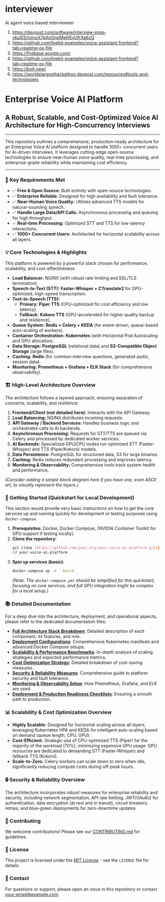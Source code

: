 # interviewer
Ai agent voice  based intervieweer


1) https://devpost.com/software/interview-prep-xku5l3/joins/k7pXoGnpMe6jEyUfrXa6zQ
2) https://github.com/livekit-examples/voice-assistant-frontend?tab=readme-ov-file
3) https://firebase.google.com/
4) https://github.com/livekit-examples/voice-assistant-frontend?tab=readme-ov-file
5) https://bolt.new/
6) https://worldslargesthackathon.devpost.com/resources#tools-and-technologies

# Enterprise Voice AI Platform

## A Robust, Scalable, and Cost-Optimized Voice AI Architecture for High-Concurrency Interviews

---

This repository outlines a comprehensive, production-ready architecture for an Enterprise Voice AI platform designed to handle 1000+ concurrent users for AI-driven interviews. It leverages cutting-edge open-source technologies to ensure near-human voice quality, real-time processing, and enterprise-grade reliability while maintaining cost efficiency.

---

### 🎯 Key Requirements Met

* ✅ **Free & Open Source:** Built entirely with open-source technologies.
* ✅ **Enterprise Reliable:** Designed for high availability and fault tolerance.
* ✅ **Near-Human Voice Quality:** Utilizes advanced TTS models for natural-sounding speech.
* ✅ **Handle Large Data/API Calls:** Asynchronous processing and queuing for high throughput.
* ✅ **Real-time Processing:** Optimized STT and TTS for low-latency interactions.
* ✅ **1000+ Concurrent Users:** Architected for horizontal scalability across all layers.

### 💡 Core Technologies & Highlights

This platform is powered by a powerful stack chosen for performance, scalability, and cost-effectiveness:

* **Load Balancer:** NGINX (with robust rate limiting and SSL/TLS termination).
* **Speech-to-Text (STT):** **Faster-Whisper + CTranslate2** for GPU-optimized, high-speed transcription.
* **Text-to-Speech (TTS):**
    * **Primary:** **Piper TTS** (CPU-optimized for cost efficiency and low latency).
    * **Fallback:** **Kokoro TTS** (GPU-accelerated for higher quality backup and resilience).
* **Queue System:** **Redis + Celery + KEDA** (for event-driven, queue-based auto-scaling of workers).
* **Container Orchestration:** **Kubernetes** (with Horizontal Pod Autoscaling and GPU allocation).
* **Data Storage:** **PostgreSQL** (relational data) and **S3-Compatible Object Storage** (large files).
* **Caching:** **Redis** (for common interview questions, generated audio, session data).
* **Monitoring:** **Prometheus + Grafana + ELK Stack** (for comprehensive observability).

### 🏗️ High-Level Architecture Overview

The architecture follows a layered approach, ensuring separation of concerns, scalability, and resilience:

1.  **Frontend/Client (not detailed here):** Interacts with the API Gateway.
2.  **Load Balancing:** NGINX distributes incoming requests.
3.  **API Gateway / Backend Services:** Handles business logic and orchestrates calls to AI backends.
4.  **Asynchronous Processing:** Requests for STT/TTS are queued via Celery and processed by dedicated worker services.
5.  **AI Backends:** Specialized GPU/CPU nodes run optimized STT (Faster-Whisper) and TTS (Piper/Kokoro) models.
6.  **Data Persistence:** PostgreSQL for structured data, S3 for large binaries.
7.  **Caching:** Redis reduces redundant processing and improves latency.
8.  **Monitoring & Observability:** Comprehensive tools track system health and performance.

*(Consider adding a simple block diagram here if you have one, even ASCII art, to visually represent the layers.)*

### 🚀 Getting Started (Quickstart for Local Development)

This section would provide very basic instructions on how to get the core services up and running quickly for development or testing purposes using `docker-compose`.

1.  **Prerequisites:** Docker, Docker Compose, (NVIDIA Container Toolkit for GPU support if testing locally).
2.  **Clone the repository:**
    ```bash
    git clone [https://github.com/your-org/your-voice-ai-platform.git](https://github.com/your-org/your-voice-ai-platform.git)
    cd your-voice-ai-platform
    ```
3.  **Spin up services (basic):**
    ```bash
    docker-compose up -d --build
    ```
    *(Note: The `docker-compose.yml` should be simplified for this quickstart, focusing on core services, and full GPU integration might be complex for a local setup.)*

### 📚 Detailed Documentation

For a deep dive into the architecture, deployment, and operational aspects, please refer to the dedicated documentation files:

* **[Full Architecture Stack Breakdown](docs/ARCHITECTURE.md)**: Detailed description of each component, its features, and role.
* **[Deployment Configurations](docs/DEPLOYMENT.md)**: Comprehensive Kubernetes manifests and advanced Docker Compose setups.
* **[Scalability & Performance Benchmarks](docs/SCALABILITY.md)**: In-depth analysis of scaling strategies and expected performance metrics.
* **[Cost Optimization Strategy](docs/COST_OPTIMIZATION.md)**: Detailed breakdown of cost-saving measures.
* **[Security & Reliability Measures](docs/SECURITY.md)**: Comprehensive guide to platform security and fault tolerance.
* **[Monitoring & Observability Setup](docs/MONITORING.md)**: How Prometheus, Grafana, and ELK are used.
* **[Deployment & Production Readiness Checklists](docs/CHECKLISTS.md)**: Ensuring a smooth path to production.

### 📊 Scalability & Cost Optimization Overview

* **Highly Scalable:** Designed for horizontal scaling across all layers, leveraging Kubernetes HPA and KEDA for intelligent auto-scaling based on demand (queue length, CPU, GPU).
* **Cost-Efficient:** Strategic use of CPU-optimized TTS (Piper) for the majority of the workload (70%), minimizing expensive GPU usage. GPU resources are dedicated to demanding STT (Faster-Whisper) and fallback TTS (Kokoro).
* **Scale-to-Zero:** Celery workers can scale down to zero when idle, significantly reducing compute costs during off-peak hours.

### 🔒 Security & Reliability Overview

The architecture incorporates robust measures for enterprise reliability and security, including network segmentation, API rate limiting, JWT/OAuth2 for authentication, data encryption (at rest and in transit), circuit breakers, retries, and blue-green deployments for zero-downtime updates.

### 🤝 Contributing

We welcome contributions! Please see our [CONTRIBUTING.md](CONTRIBUTING.md) for guidelines.

### 📄 License

This project is licensed under the [MIT License](LICENSE) - see the `LICENSE` file for details.

### 📧 Contact

For questions or support, please open an issue in this repository or contact [your-email@example.com](mailto:your-email@example.com).
